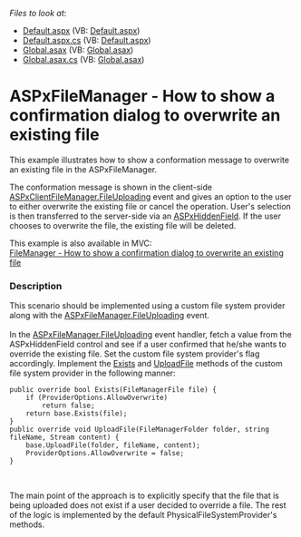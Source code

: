 <!-- default file list -->
*Files to look at*:

* [Default.aspx](./CS/ConfirmDialog/Default.aspx) (VB: [Default.aspx](./VB/ConfirmDialog/Default.aspx))
* [Default.aspx.cs](./CS/ConfirmDialog/Default.aspx.cs) (VB: [Default.aspx](./VB/ConfirmDialog/Default.aspx))
* [Global.asax](./CS/ConfirmDialog/Global.asax) (VB: [Global.asax](./VB/ConfirmDialog/Global.asax))
* [Global.asax.cs](./CS/ConfirmDialog/Global.asax.cs) (VB: [Global.asax](./VB/ConfirmDialog/Global.asax))
<!-- default file list end -->
# ASPxFileManager - How to show a confirmation dialog to overwrite an existing file


<p>This example illustrates how to show a conformation message to overwrite an existing file in the ASPxFileManager.</p>
<p>The conformation message is shown in the client-side <a href="http://documentation.devexpress.com/#AspNet/DevExpressWebASPxFileManagerScriptsASPxClientFileManager_FileUploadingtopic"><u>ASPxClientFileManager.FileUploading</u></a> event and gives an option to the user to either overwrite the existing file or cancel the operation. User's selection is then transferred to the server-side via an <a href="http://documentation.devexpress.com/#AspNet/DevExpressWebASPxHiddenFieldASPxHiddenFieldMembersTopicAll"><u>ASPxHiddenField</u></a>. If the user chooses to overwrite the file, the existing file will be deleted.</p>
<p>This example is also available in MVC:<br> <a href="https://www.devexpress.com/Support/Center/p/E4880">FileManager - How to show a confirmation dialog to overwrite an existing file</a></p>


<h3>Description</h3>

<p>This scenario should be implemented using a custom file system provider along with the&nbsp;<a href="http://documentation.devexpress.com/#AspNet/DevExpressWebASPxFileManagerASPxFileManager_FileUploadingtopic">ASPxFileManager.FileUploading</a>&nbsp;event.&nbsp;<br><br>In the&nbsp;<a href="http://documentation.devexpress.com/#AspNet/DevExpressWebASPxFileManagerASPxFileManager_FileUploadingtopic">ASPxFileManager.FileUploading</a>&nbsp;event handler,&nbsp;fetch&nbsp;a value from the ASPxHiddenField control and see if a user confirmed that he/she wants to override the existing file. Set the custom file system provider's flag accordingly. Implement the&nbsp;<a href="https://documentation.devexpress.com/AspNet/DevExpressWebFileSystemProviderBase_Existstopic.aspx">Exists</a>&nbsp;and <a href="https://documentation.devexpress.com/AspNet/DevExpressWebFileSystemProviderBase_UploadFiletopic.aspx">UploadFile</a>&nbsp;methods of the custom file system provider in the following manner:</p>
<code lang="cs">public override bool Exists(FileManagerFile file) {
    if (ProviderOptions.AllowOverwrite)
        return false;
    return base.Exists(file);
}
public override void UploadFile(FileManagerFolder folder, string fileName, Stream content) {
    base.UploadFile(folder, fileName, content);
    ProviderOptions.AllowOverwrite = false;
}
</code>
<p>&nbsp;</p>
<p>The main point of the approach is to explicitly specify that the file that is being uploaded does not exist if a user decided to override a file. The rest of the logic is implemented by the default PhysicalFileSystemProvider's methods.</p>

<br/>


